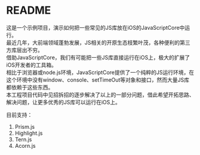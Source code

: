 # README  

这是一个示例项目，演示如何把一些常见的JS库放在iOS的JavaScriptCore中运行。  
最近几年，大前端领域蓬勃发展，JS相关的开原生态枝繁叶茂，各种便利的第三方库层出不穷。  
借助JavaScriptCore，我们有可能把一些JS库直接运行在iOS上，极大的扩展了iOS开发者的工具箱。  
相比于浏览器或node.js环境，JavaScriptCore提供了一个纯粹的JS运行环境，在这个环境中没有window、console、setTimeOut等对象和接口，然而大量JS库都依赖于这些东西。  
本工程项目代码中见招拆招的逐步解决了以上的一部分问题，借此希望开拓思路、解决问题，让更多优秀的JS库可以运行在iOS上。

目前支持：  

1. Prism.js
2. Highlight.js
3. Tern.js
4. Acorn.js

